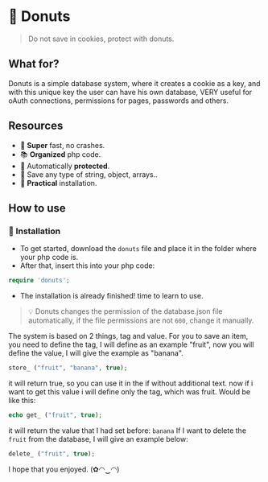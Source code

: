 # 🍩 Donuts
> Do not save in cookies, protect with donuts.


## What for?
Donuts is a simple database system, where it creates a cookie as a key, and with this unique key the user can have his own database, VERY useful for oAuth connections, permissions for pages, passwords and others.

## Resources
- 🧠 **Super** fast, no crashes.
- 📚 **Organized** php code.
- 🔐 Automatically **protected**.
- 🎊 Save any type of string, object, arrays..
- 🔧 **Practical** installation.

## How to use

### 🔨 Installation
- To get started, download the `donuts` file and place it in the folder where your php code is.
- After that, insert this into your php code:
```php
require 'donuts';
```
- The installation is already finished! time to learn to use.

> 💡 Donuts changes the permission of the database.json file automatically, if the file permissions are not `600`, change it manually.

The system is based on 2 things, tag and value.
For you to save an item, you need to define the tag, I will define as an example "fruit", now you will define the value, I will give the example as "banana".
```php
store_ ("fruit", "banana", true);
```
it will return true, so you can use it in the if without additional text. now if i want to get this value i will define only the tag, which was fruit.
Would be like this:
```php
echo get_ ("fruit", true);
```
it will return the value that I had set before: `banana`
If I want to delete the `fruit` from the database, I will give an example below:
```php
delete_ ("fruit", true);
```

I hope that you enjoyed. (✿◠‿◠)

